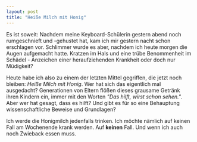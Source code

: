 ```yaml
---
layout: post
title: "Heiße Milch mit Honig"
---
```

Es ist soweit: Nachdem meine Keyboard-Schülerin gestern abend noch rumgeschnieft und -gehustet hat, kam ich mir gestern nacht schon erschlagen vor. Schlimmer wurde es aber, nachdem ich heute morgen die Augen aufgemacht hatte. Kratzen im Hals und eine trübe Benommenheit im Schädel - Anzeichen einer heraufziehenden Krankheit oder doch nur Müdigkeit?

Heute habe ich also zu einem der letzten Mittel gegriffen, die jetzt noch bleiben: *Heiße Milch mit Honig*. Wer hat sich das eigentlich mal ausgedacht? Generationen von Eltern flößen dieses grausame Getränk ihren Kindern ein, immer mit den Worten *"Das hilft, wirst schon sehen."*. Aber wer hat gesagt, dass es hilft? Und gibt es für so eine Behauptung wissenschaftliche Beweise und Grundlagen?

Ich werde die Honigmilch jedenfalls trinken. Ich möchte nämlich auf keinen Fall am Wochenende krank werden. Auf **keinen** Fall. Und wenn ich auch noch Zwieback essen muss. 
